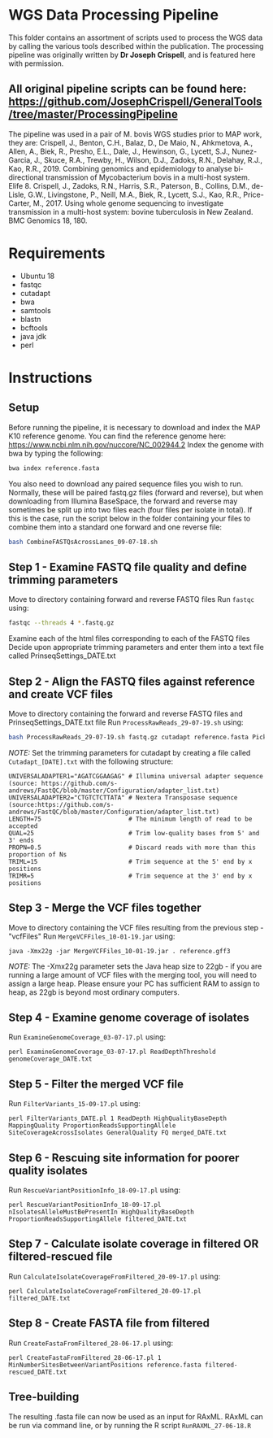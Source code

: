 # WGS Data Processing Pipeline
This folder contains an assortment of scripts used to process the WGS data by calling the various tools described within the publication.
The processing pipeline was originally written by **Dr Joseph Crispell**, and is featured here with permission. 

## All original pipeline scripts can be found here: https://github.com/JosephCrispell/GeneralTools/tree/master/ProcessingPipeline

The pipeline was used in a pair of M. bovis WGS studies prior to MAP work, they are:
Crispell, J., Benton, C.H., Balaz, D., De Maio, N., Ahkmetova, A., Allen, A., Biek, R., Presho, E.L., Dale, J., Hewinson, G., Lycett, S.J., Nunez-Garcia, J., Skuce, R.A., 
Trewby, H., Wilson, D.J., Zadoks, R.N., Delahay, R.J., Kao, R.R., 2019. Combining genomics and epidemiology to analyse bi-directional transmission of Mycobacterium bovis in a multi-host system. Elife 8.
Crispell, J., Zadoks, R.N., Harris, S.R., Paterson, B., Collins, D.M., de-Lisle, G.W., Livingstone, P., Neill, M.A., Biek, R., Lycett, S.J., Kao, R.R., 
Price-Carter, M., 2017. Using whole genome sequencing to investigate transmission in a multi-host system: bovine tuberculosis in New Zealand. BMC Genomics 18, 180.
 
# Requirements
- Ubuntu 18
- fastqc
- cutadapt
- bwa
- samtools
- blastn
- bcftools
- java jdk
- perl

# Instructions

## Setup
Before running the pipeline, it is necessary to download and index the MAP K10 reference genome. You can find the reference genome here: https://www.ncbi.nlm.nih.gov/nuccore/NC_002944.2
Index the genome with bwa by typing the following:

``` bash
bwa index reference.fasta
```

You also need to download any paired sequence files you wish to run. Normally, these will be paired fastq.gz files (forward and reverse), but when downloading from Illumina BaseSpace,
the forward and reverse may sometimes be split up into two files each (four files per isolate in total). If this is the case, run the script below in the folder containing your files 
to combine them into a standard one forward and one reverse file:

``` bash
bash CombineFASTQsAcrossLanes_09-07-18.sh
```  

 ## Step 1 - Examine FASTQ file quality and define trimming parameters

Move to directory containing forward and reverse FASTQ files
Run `fastqc` using:
``` bash
fastqc --threads 4 *.fastq.gz
```

Examine each of the html files corresponding to each of the FASTQ files
Decide upon appropriate trimming parameters and enter them into a text file 
called PrinseqSettings_DATE.txt

## Step 2 - Align the FASTQ files against reference and create VCF files
Move to directory containing the forward and reverse FASTQ files and PrinseqSettings_DATE.txt file
Run `ProcessRawReads_29-07-19.sh` using:
``` bash
bash ProcessRawReads_29-07-19.sh fastq.gz cutadapt reference.fasta PickRandomReadsFromSAM_13-07-17.pl ExamineBlastOutput_13-07-17.pl
```
*NOTE:* Set the trimming parameters for cutadapt by creating a file called `Cutadapt_[DATE].txt` with the following structure:
```
UNIVERSALADAPTER1="AGATCGGAAGAG" # Illumina universal adapter sequence (source: https://github.com/s-andrews/FastQC/blob/master/Configuration/adapter_list.txt)
UNIVERSALADAPTER2="CTGTCTCTTATA" # Nextera Transposase sequence (source:https://github.com/s-andrews/FastQC/blob/master/Configuration/adapter_list.txt)
LENGTH=75                        # The minimum length of read to be accepted
QUAL=25                          # Trim low-quality bases from 5' and 3' ends
PROPN=0.5                        # Discard reads with more than this proportion of Ns
TRIML=15                         # Trim sequence at the 5' end by x positions
TRIMR=5                          # Trim sequence at the 3' end by x positions
```

## Step 3 - Merge the VCF files together
Move to directory containing the VCF files resulting from the previous step - "vcfFiles"
Run `MergeVCFFiles_10-01-19.jar` using:
```
java -Xmx22g -jar MergeVCFFiles_10-01-19.jar . reference.gff3
```

*NOTE:* The -Xmx22g parameter sets the Java heap size to 22gb - if you are running a large amount of VCF files with the merging tool, you will need to assign a large heap.
Please ensure your PC has sufficient RAM to assign to heap, as 22gb is beyond most ordinary computers.  

## Step 4 - Examine genome coverage of isolates
Run `ExamineGenomeCoverage_03-07-17.pl` using:
```
perl ExamineGenomeCoverage_03-07-17.pl ReadDepthThreshold genomeCoverage_DATE.txt
```

## Step 5 - Filter the merged VCF file
Run `FilterVariants_15-09-17.pl` using:
```
perl FilterVariants_DATE.pl 1 ReadDepth HighQualityBaseDepth MappingQuality ProportionReadsSupportingAllele SiteCoverageAcrossIsolates GeneralQuality FQ merged_DATE.txt
```

## Step 6 - Rescuing site information for poorer quality isolates
Run `RescueVariantPositionInfo_18-09-17.pl` using:
```
perl RescueVariantPositionInfo_18-09-17.pl nIsolatesAlleleMustBePresentIn HighQualityBaseDepth ProportionReadsSupportingAllele filtered_DATE.txt
```

## Step 7 - Calculate isolate coverage in filtered OR filtered-rescued file
Run `CalculateIsolateCoverageFromFiltered_20-09-17.pl` using:
```
perl CalculateIsolateCoverageFromFiltered_20-09-17.pl filtered_DATE.txt
```

## Step 8 - Create FASTA file from filtered
Run `CreateFastaFromFiltered_28-06-17.pl` using:
```
perl CreateFastaFromFiltered_28-06-17.pl 1 MinNumberSitesBetweenVariantPositions reference.fasta filtered-rescued_DATE.txt
```

## Tree-building
The resulting .fasta file can now be used as an input for RAxML. RAxML can be run via command line, or by running the R script `RunRAXML_27-06-18.R` 